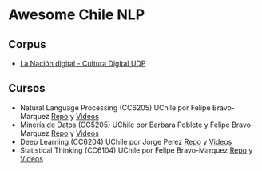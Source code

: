 # Awesome Chile NLP

## Corpus
- [La Nación digital - Cultura Digital UDP](https://culturadigital.udp.cl/index.php/lanacion/)

## Cursos
- Natural Language Processing (CC6205) UChile por Felipe Bravo-Marquez [Repo](https://github.com/dccuchile/CC6205) y [Videos](https://www.youtube.com/playlist?list=PLppKo85eGXiXIh54H_qz48yHPHeNVJqBi)
- Minería de Datos (CC5205) UChile por Barbara Poblete y Felipe Bravo-Marquez [Repo](https://github.com/dccuchile/CC5205) y [Videos](https://www.youtube.com/playlist?list=PLKUV14d0mKnUXXfmhqqZdcsNGAuV2GZda)
- Deep Learning (CC6204) UChile por Jorge Perez [Repo](https://github.com/dccuchile/CC6204) y [Videos](https://www.youtube.com/playlist?list=PLBjZ-ginWc1e0_Dp4heHglsjJmacV_F20)
- Statistical Thinking (CC6104) UChile por Felipe Bravo-Marquez [Repo](https://github.com/dccuchile/CC6104) y [Videos](https://www.youtube.com/playlist?list=PLppKo85eGXiXpvRVYM5ZJEHWWofjzuiXw)

